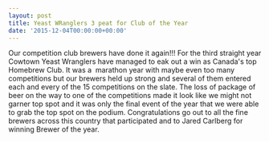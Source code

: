 ```yaml
---
layout: post
title: Yeast WRanglers 3 peat for Club of the Year
date: '2015-12-04T00:00:00+00:00'
---
```

<p>Our competition club brewers have done it again!!! For the third straight year Cowtown Yeast Wranglers have managed to eak out a win as Canada's top Homebrew Club. It was a &nbsp;marathon year with maybe even too many competitions but our brewers held up strong and several of them entered each and every of the 15 competitions on the slate. The loss of package of beer on the way to one of the competitions made it look like we might not garner top spot and it was only the final event of the year that we were able to grab the top spot on the podium. Congratulations go out to all the fine brewers across this country that participated and to Jared Carlberg for winning Brewer of the year.</p>
